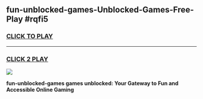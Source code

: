 
## fun-unblocked-games-Unblocked-Games-Free-Play #rqfi5
<h3>
<a href="https://us.freeplayer.one?title=fun-unblocked-games&ref=9M">CLICK TO PLAY</a></h3>
<hr>

<h3>
<a href="https://us.freeplayer.one?title=fun-unblocked-games&ref=9M">CLICK 2 PLAY</a>
  
</h3>

<a href="https://us.freeplayer.one?title=fun-unblocked-games&ref=9M"><img src="https://clearcache.store/games.png"></a>


**fun-unblocked-games games unblocked: Your Gateway to Fun and Accessible Online Gaming**

